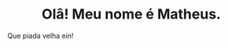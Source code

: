 <h1 align= "center"><b> Olâ! Meu nome é Matheus.</b></h1>
<p>Que piada velha ein!</p>
<!--
**MattheusMartins/MattheusMartins** is a ✨ _special_ ✨ repository because its `README.md` (this file) appears on your GitHub profile.

Here are some ideas to get you started:

- 🔭 I’m currently working on ...
- 🌱 I’m currently learning ...
- 👯 I’m looking to collaborate on ...
- 🤔 I’m looking for help with ...
- 💬 Ask me about ...
- 📫 How to reach me: ...
- Pronouns: ...
- ⚡ Fun fact: ...
-->
